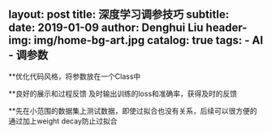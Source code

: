 
layout:     post
title:      深度学习调参技巧
subtitle:   
date:       2019-01-09
author:     Denghui Liu
header-img: img/home-bg-art.jpg
catalog: true
tags:
    - AI
    - 调参数
---

**优化代码风格，将参数放在一个Class中

**良好的展示和过程反馈
  及时输出训练的loss和准确率，获得及时的反馈
  
**先在小范围的数据集上测试数据，即使过拟合也没有关系，后续可以很方便的通过加上weight decay防止过拟合
